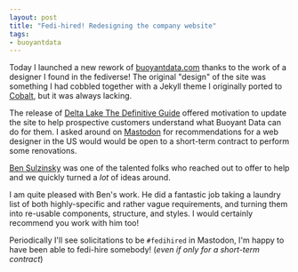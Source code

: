 ```yaml
---
layout: post
title: "Fedi-hired! Redesigning the company website"
tags:
- buoyantdata
---
```


Today I launched a new rework of
[buoyantdata.com](https://www.buoyantdata.com) thanks to the work of a designer
I found in the fediverse! The original "design" of the site was something I had
cobbled together with a Jekyll theme I originally ported to
[Cobalt](https://cobalt-org.github.io/), but it was always lacking.

The release of [Delta Lake The Definitive
Guide](/2024/11/15/deltalake-the-definitive-guide.html) offered motivation to
update the site to help prospective customers understand what Buoyant Data can
do for them. I asked around on [Mastodon](https://hacky.town/@rtyler) for
recommendations for a web designer in the US would would be open to a
short-term contract to perform some renovations.

[Ben Sulzinsky](https://bgsulz.com/) was one of the talented folks who reached out to offer to help and we quickly turned a _lot_ of ideas around.

I am quite pleased with Ben's work. He did a fantastic job taking a laundry
list of both highly-specific and rather vague requirements, and turning them
into re-usable components, structure, and styles. I would certainly recommend
you work with him too!

Periodically I'll see solicitations to be `#fedihired` in Mastodon, I'm happy to have been able to fedi-hire somebody! (_even if only for a short-term contract_)
